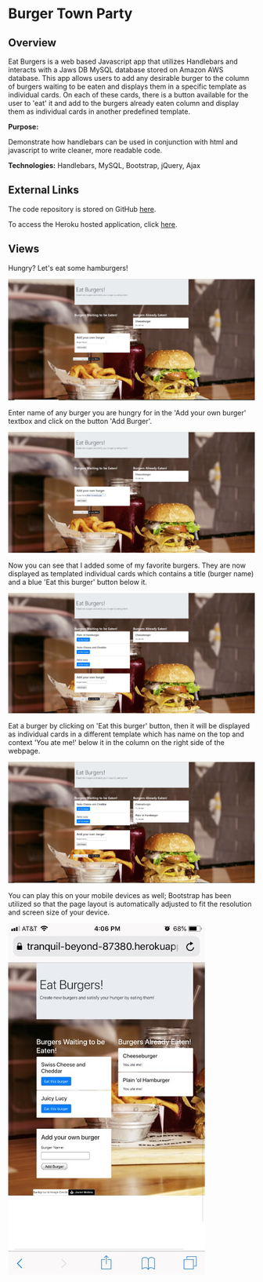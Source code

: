 # Burger Town Party

## Overview

Eat Burgers is a web based Javascript app that utilizes Handlebars and interacts with a Jaws DB MySQL database stored on Amazon AWS database. This app allows users to add any desirable burger to the column of burgers waiting to be eaten and displays them in a specific template as individual cards. On each of these cards, there is a button available for the user to 'eat' it and add to the burgers already eaten column and display them as individual cards in another predefined template.

**Purpose:**

Demonstrate how handlebars can be used in conjunction with html and javascript to write cleaner, more readable code.

**Technologies:** Handlebars, MySQL, Bootstrap, jQuery, Ajax

## External Links

The code repository is stored on GitHub [here](https://github.com/peterwra/burger).

To access the Heroku hosted application, click [here](https://tranquil-beyond-87380.herokuapp.com/).

## Views

Hungry? Let's eat some hamburgers!

![Picture 1](./public/assets/img/Readme/picture_01.jpg)

Enter name of any burger you are hungry for in the 'Add your own burger' textbox and click on the button 'Add Burger'.

![Picture 2](./public/assets/img/Readme/picture_02.jpg)

Now you can see that I added some of my favorite burgers. They are now displayed as templated individual cards which contains a title (burger name) and a blue 'Eat this burger' button below it.

![Picture 3](./public/assets/img/Readme/picture_03.jpg)

Eat a burger by clicking on 'Eat this burger' button, then it will be displayed as individual cards in a different template which has name on the top and context 'You ate me!' below it in the column on the right side of the webpage.

![Picture 4](./public/assets/img/Readme/picture_04.jpg)

You can play this on your mobile devices as well; Bootstrap has been utilized so that the page layout is automatically adjusted to fit the resolution and screen size of your device.

![Picture 5](./public/assets/img/Readme/picture_05.jpg)